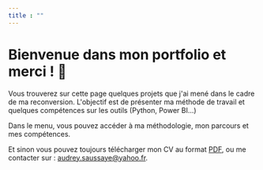 ```yaml
---
title : ""
---
```





# **Bienvenue dans mon portfolio et merci ! 🙂**

Vous trouverez sur cette page quelques projets que j'ai mené dans le cadre de ma reconversion. L'objectif est de présenter ma méthode de travail et quelques compétences sur les outils (Python, Power BI...)


Dans le menu, vous pouvez accéder à ma méthodologie, mon parcours et mes compétences.


Et sinon vous pouvez toujours télécharger mon CV au format [PDF](https://raw.githubusercontent.com/AudreySaussaye/Audrey-Saussaye/refs/heads/main/parcours/CV_Audrey_Saussaye.pdf), ou me contacter sur : [audrey.saussaye@yahoo.fr](mailto:audrey.saussaye@yahoo.fr).
